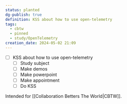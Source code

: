 ```yaml
---
status: planted
dg-publish: true
definition: KSS about how to use open-telemetry
tags:
  - cbtw
  - pinned
  - study/OpenTelemetry
creation_date: 2024-05-02 21:09
---
```

- [ ] KSS about how to use open-telemetry
	- [ ] Study subject
	- [ ] Make demos
	- [ ] Make powerpoint
	- [ ] Make appointment
	- [ ] Do KSS

Intended for [[Collaboration Betters The World|CBTW]].
